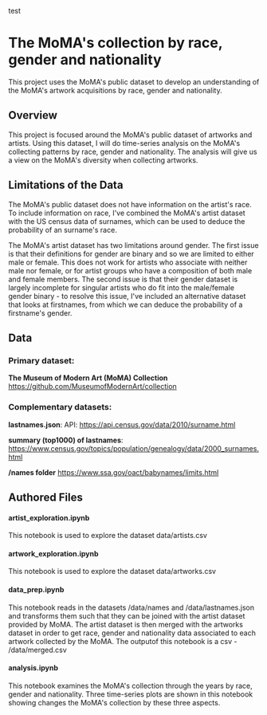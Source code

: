 test
# The MoMA's collection by race, gender and nationality
This project uses the MoMA's public dataset to develop an understanding of the MoMA's artwork acquisitions by race, gender and nationality.

## Overview
This project is focused around the MoMA's public dataset of artworks and artists. Using this dataset, I will do time-series analysis on the MoMA's collecting patterns by race, gender and nationality. The analysis will give us a view on the MoMA's diversity when collecting artworks.

## Limitations of the Data
The MoMA's public dataset does not have information on the artist's race. To include information on race, I've combined the MoMA's artist dataset with the US census data of surnames, which can be used to deduce the probability of an surname's race. 

The MoMA's artist dataset has two limitations around gender. The first issue is that their definitions for gender are binary and so we are limited to either male or female. This does not work for artists who associate with neither male nor female, or for artist groups who have a composition of both male and female members. The second issue is that their gender dataset is largely incomplete for singular artists who do fit into the male/female gender binary - to resolve this issue, I've included an alternative dataset that looks at firstnames, from which we can deduce the probability of a firstname's gender.

## Data

### Primary dataset:

**The Museum of Modern Art (MoMA) Collection**
https://github.com/MuseumofModernArt/collection

### Complementary datasets:

**lastnames.json**:
API: https://api.census.gov/data/2010/surname.html

**summary (top1000) of lastnames**: 
https://www.census.gov/topics/population/genealogy/data/2000_surnames.html

**/names folder**
https://www.ssa.gov/oact/babynames/limits.html

## Authored Files

#### artist_exploration.ipynb
This notebook is used to explore the dataset data/artists.csv

#### artwork_exploration.ipynb 
This notebook is used to explore the dataset data/artworks.csv

#### data_prep.ipynb
This notebook reads in the datasets /data/names and /data/lastnames.json and transforms them such that they can be joined with the artist dataset provided by MoMA. The artist dataset is then merged with the artworks dataset in order to get race, gender and nationality data associated to each artwork collected by the MoMA. The outputof this notebook is a csv - /data/merged.csv

#### analysis.ipynb
This notebook examines the MoMA's collection through the years by race, gender and nationality. Three time-series plots are shown in this notebook showing changes the MoMA's collection by these three aspects.
